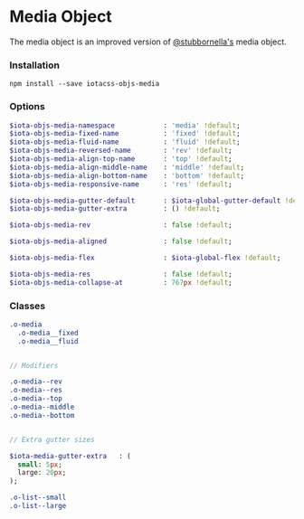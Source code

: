 # Media Object #

The media object is an improved version of [@stubbornella's](https://twitter.com/stubbornella) media object.


### Installation ###

```
npm install --save iotacss-objs-media
```


### Options ###

```sass
$iota-objs-media-namespace            : 'media' !default;
$iota-objs-media-fixed-name           : 'fixed' !default;
$iota-objs-media-fluid-name           : 'fluid' !default;
$iota-objs-media-reversed-name        : 'rev' !default;
$iota-objs-media-align-top-name       : 'top' !default;
$iota-objs-media-align-middle-name    : 'middle' !default;
$iota-objs-media-align-bottom-name    : 'bottom' !default;
$iota-objs-media-responsive-name      : 'res' !default;

$iota-objs-media-gutter-default       : $iota-global-gutter-default !default;
$iota-objs-media-gutter-extra         : () !default;

$iota-objs-media-rev                  : false !default;

$iota-objs-media-aligned              : false !default;

$iota-objs-media-flex                 : $iota-global-flex !default;

$iota-objs-media-res                  : false !default;
$iota-objs-media-collapse-at          : 767px !default;
```


### Classes ###

```sass
.o-media
  .o-media__fixed
  .o-media__fluid


// Modifiers

.o-media--rev
.o-media--res
.o-media--top
.o-media--middle
.o-media--bottom


// Extra gutter sizes

$iota-media-gutter-extra   : (
  small: 5px;
  large: 20px;
);

.o-list--small
.o-list--large
```
